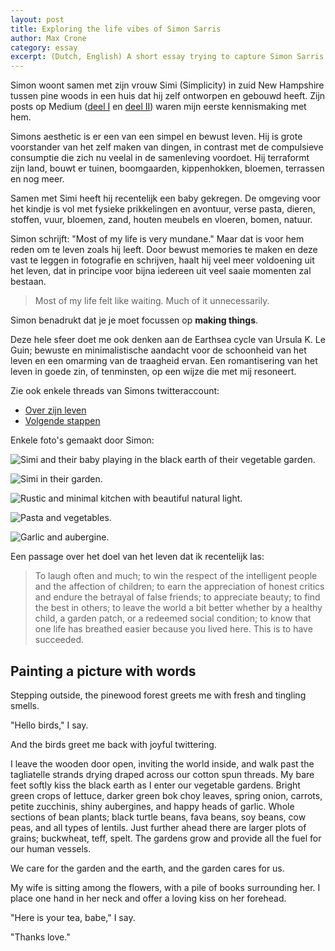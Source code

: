 ```yaml
---
layout: post
title: Exploring the life vibes of Simon Sarris
author: Max Crone
category: essay
excerpt: (Dutch, English) A short essay trying to capture Simon Sarris's aesthetic life.
---
```


Simon woont samen met zijn vrouw Simi (Simplicity) in zuid New Hampshire tussen pine woods in een huis dat hij zelf ontworpen en gebouwd heeft.
Zijn posts op Medium ([deel I](https://simonsarris.medium.com/designing-a-new-old-home-part-1-cf298b58ed41) en [deel II](https://simonsarris.medium.com/designing-a-new-old-home-part-2-2a5ea1a1b2b3)) waren mijn eerste kennismaking met hem.

Simons aesthetic is er een van een simpel en bewust leven.
Hij is grote voorstander van het zelf maken van dingen, in contrast met de compulsieve consumptie die zich nu veelal in de samenleving voordoet.
Hij terraformt zijn land, bouwt er tuinen, boomgaarden, kippenhokken, bloemen, terrassen en nog meer.

Samen met Simi heeft hij recentelijk een baby gekregen.
De omgeving voor het kindje is vol met fysieke prikkelingen en avontuur, verse pasta, dieren, stoffen, vuur, bloemen, zand, houten meubels en vloeren, bomen, natuur.

Simon schrijft: "Most of my life is very mundane."
Maar dat is voor hem reden om te leven zoals hij leeft.
Door bewust memories te maken en deze vast te leggen in fotografie en schrijven, haalt hij veel meer voldoening uit het leven, dat in principe voor bijna iedereen uit veel saaie momenten zal bestaan.

> Most of my life felt like waiting. Much of it unnecessarily.

Simon benadrukt dat je je moet focussen op **making things**.

Deze hele sfeer doet me ook denken aan de Earthsea cycle van Ursula K. Le Guin; bewuste en minimalistische aandacht voor de schoonheid van het leven en een omarming van de traagheid ervan.
Een romantisering van het leven in goede zin, of tenminsten, op een wijze die met mij resoneert.

Zie ook enkele threads van Simons twitteraccount:

- [Over zijn leven](https://twitter.com/simonsarris/status/1393183316342448138)
- [Volgende stappen](https://twitter.com/simonsarris/status/1388202460158873604)

Enkele foto's gemaakt door Simon:

![Simi and their baby playing in the black earth of their vegetable garden.](https://pbs.twimg.com/media/E1To_ovXIAQH5gI?format=jpg&name=large)

![Simi in their garden.](https://pbs.twimg.com/media/EETC_qkXoAAxY8L?format=jpg&name=large)

![Rustic and minimal kitchen with beautiful natural light.](https://pbs.twimg.com/media/ECfhv6MW4AERX0Y?format=jpg&name=large)

![Pasta and vegetables.](https://pbs.twimg.com/media/EDqGO9HXUAAYbWg?format=jpg&name=large)

![Garlic and aubergine.](https://pbs.twimg.com/media/EFpwhRpXoAAFfNI?format=jpg&name=large)

Een passage over het doel van het leven dat ik recentelijk las:

> To laugh often and much; to win the respect of the intelligent people and the affection of children; to earn the appreciation of honest critics and endure the betrayal of false friends; to appreciate beauty; to find the best in others; to leave the world a bit better whether by a healthy child, a garden patch, or a redeemed social condition; to know that one life has breathed easier because you lived here. This is to have succeeded.

## Painting a picture with words

Stepping outside, the pinewood forest greets me with fresh and tingling smells.

"Hello birds," I say.

And the birds greet me back with joyful twittering.

I leave the wooden door open, inviting the world inside, and walk past the tagliatelle strands drying draped across our cotton spun threads.
My bare feet softly kiss the black earth as I enter our vegetable gardens.
Bright green crops of lettuce, darker green bok choy leaves, spring onion, carrots, petite zucchinis, shiny aubergines, and happy heads of garlic. 
Whole sections of bean plants; black turtle beans, fava beans, soy beans, cow peas, and all types of lentils.
Just further ahead there are larger plots of grains; buckwheat, teff, spelt.
The gardens grow and provide all the fuel for our human vessels.

We care for the garden and the earth, and the garden cares for us.

My wife is sitting among the flowers, with a pile of books surrounding her.
I place one hand in her neck and offer a loving kiss on her forehead.

"Here is your tea, babe," I say.

"Thanks love."
